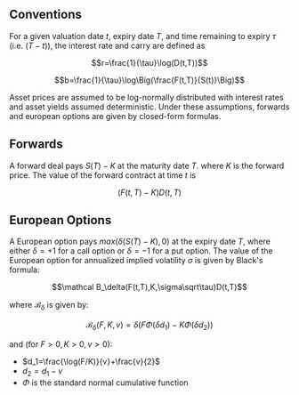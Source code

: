 ## Conventions

For a given valuation date $t$, expiry date $T$, and time remaining to expiry $\tau$ (i.e. $(T-t)$),
the interest rate and carry are defined as

$$r=\frac{1}{\tau}\log(D(t,T))$$

$$b=\frac{1}{\tau}\log\Big(\frac{F(t,T)}{S(t)}\Big)$$

Asset prices are assumed to be log-normally distributed with interest rates and asset yields assumed
deterministic. Under these assumptions, forwards and european options are given by closed-form formulas.

## Forwards

A forward deal pays $S(T)-K$ at the maturity date $T$. where $K$ is the forward price. The value of the
forward contract at time $t$ is

$$(F(t,T)-K)D(t,T)$$

## European Options

A European option pays $max(\delta(S(T)-K),0)$ at the expiry date $T$, where either $\delta=+1$ for a
call option or $\delta=-1$ for a put option. The value of the European option for annualized implied
volatility $\sigma$ is given by Black's formula:

$$\mathcal B_\delta(F(t,T),K,\sigma\sqrt\tau)D(t,T)$$

where $\mathcal B_\delta$ is given by:

$$\mathcal B_\delta(F,K,v)=\delta(F\Phi(\delta d_1)-K\Phi(\delta d_2))$$

and (for $F>0, K>0, v>0$):

- $d_1=\frac{\log(F/K)}{v}+\frac{v}{2}$
- $d_2=d_1-v$
- $\Phi$ is the standard normal cumulative function
